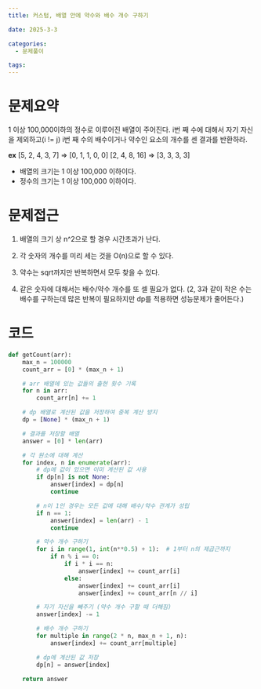 ```yaml
---
title: 커스텀, 배열 안에 약수와 배수 개수 구하기

date: 2025-3-3

categories:
  - 문제풀이

tags:
---
```


# 문제요약

1 이상 100,000이하의 정수로 이루어진 배열이 주어진다. i번 째 수에 대해서 자기 자신을 제외하고(i != j) i번 째 수의 배수이거나 약수인 요소의 개수를 센 결과를 반환하라.

**ex**
\[5, 2, 4, 3, 7\] => \[0, 1, 1, 0, 0\]
\[2, 4, 8, 16\] => \[3, 3, 3, 3\]

- 배열의 크기는 1 이상 100,000 이하이다.
- 정수의 크기는 1 이상 100,000 이하이다.

# 문제접근

1. 배열의 크기 상 n^2으로 할 경우 시간초과가 난다.

2. 각 숫자의 개수를 미리 세는 것을 O(n)으로 할 수 있다.

3. 약수는 sqrt까지만 반복하면서 모두 찾을 수 있다.

4. 같은 숫자에 대해서는 배수/약수 개수를 또 셀 필요가 없다. (2, 3과 같이 작은 수는 배수를 구하는데 많은 반복이 필요하지만 dp를 적용하면 성능문제가 줄어든다.)

# 코드

```python
def getCount(arr):
    max_n = 100000
    count_arr = [0] * (max_n + 1)

    # arr 배열에 있는 값들의 출현 횟수 기록
    for n in arr:
        count_arr[n] += 1

    # dp 배열로 계산된 값을 저장하여 중복 계산 방지
    dp = [None] * (max_n + 1)

    # 결과를 저장할 배열
    answer = [0] * len(arr)

    # 각 원소에 대해 계산
    for index, n in enumerate(arr):
        # dp에 값이 있으면 이미 계산된 값 사용
        if dp[n] is not None:
            answer[index] = dp[n]
            continue

        # n이 1인 경우는 모든 값에 대해 배수/약수 관계가 성립
        if n == 1:
            answer[index] = len(arr) - 1
            continue

        # 약수 개수 구하기
        for i in range(1, int(n**0.5) + 1):  # 1부터 n의 제곱근까지
            if n % i == 0:
                if i * i == n:
                    answer[index] += count_arr[i]
                else:
                    answer[index] += count_arr[i]
                    answer[index] += count_arr[n // i]

        # 자기 자신을 빼주기 (약수 개수 구할 때 더해짐)
        answer[index] -= 1

        # 배수 개수 구하기
        for multiple in range(2 * n, max_n + 1, n):
            answer[index] += count_arr[multiple]

        # dp에 계산된 값 저장
        dp[n] = answer[index]

    return answer
```
